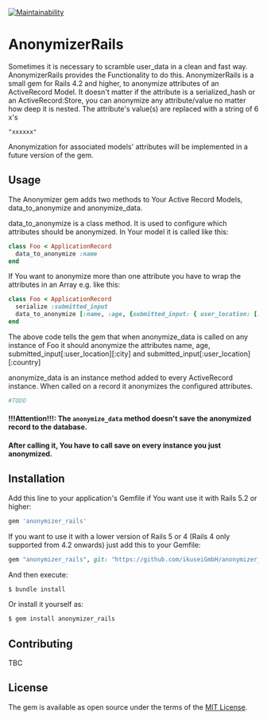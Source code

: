 [![Maintainability](https://api.codeclimate.com/v1/badges/1c6d704b29a9599a3df7/maintainability)](https://codeclimate.com/github/ikuseiGmbH/anonymizer_rails5/maintainability)
# AnonymizerRails
Sometimes it is necessary to scramble user_data in a clean and fast way.
AnonymizerRails provides the Functionality to do this. AnonymizerRails is a small gem  for Rails
4.2 and higher, to anonymize attributes of an ActiveRecord Model. It doesn't matter if the attribute
is a serialized_hash or an ActiveRecord:Store, you can anonymize any attribute/value no matter how deep
it is nested. The attribute's value(s) are replaced with a string of 6 x's

```
"xxxxxx"
```
Anonymization for associated models' attributes will be implemented in a future version
of the gem.

## Usage
The Anonymizer gem adds two methods to Your Active Record Models, data_to_anonymize and anonymize_data.

data_to_anonymize is a class method.
It is used to configure which attributes should be anonymized. In Your model it is called like this:
```ruby
class Foo < ApplicationRecord
  data_to_anonymize :name
end
```
If You want to anonymize more than one attribute you have to wrap the attributes in an Array e.g. like this:
```ruby
class Foo < ApplicationRecord
  serialize :submitted_input
  data_to_anonymize [:name, :age, {submitted_input: { user_location: [:city, :country] }]
end
```

The above code tells the gem that when anonymize_data is called on any instance of Foo it should anonymize
the attributes name, age, submitted_input[:user_location][:city] and submitted_input[:user_location][:country]

anonymize_data is an instance method added to every ActiveRecord instance. When called on a record it
anonymizes the configured attributes.

```ruby
#TODO
```

#### !!!Attention!!!: The `anonymize_data` method doesn't save the anonymized record to the database.
#### After calling it, You have to call save on every instance you just anonymized.

## Installation
Add this line to your application's Gemfile if You want use it with Rails 5.2 or higher:

```ruby
gem 'anonymizer_rails'
```
If you want to use it with a lower version of Rails 5 or 4 (Rails 4 only supported from 4.2 onwards)
just add this to your Gemfile:

```ruby
gem "anonymizer_rails", git: "https://github.com/ikuseiGmbH/anonymizer_rails", branch: "rails-4"
```

And then execute:
```bash
$ bundle install
```

Or install it yourself as:
```bash
$ gem install anonymizer_rails
```

## Contributing
TBC
## License
The gem is available as open source under the terms of the [MIT License](https://opensource.org/licenses/MIT).
